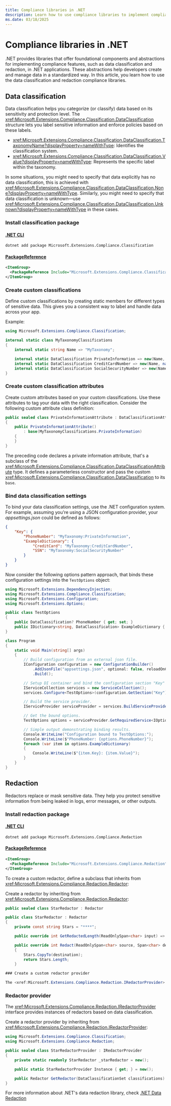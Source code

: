 ```yaml
---
title: Compliance libraries in .NET
description: Learn how to use compliance libraries to implement compliance features in .NET applications.
ms.date: 03/18/2025
---
```


# Compliance libraries in .NET

.NET provides libraries that offer foundational components and abstractions for implementing compliance features, such as data classification and redaction, in .NET applications. These abstractions help developers create and manage data in a standardized way. In this article, you learn how to use the data classification and redaction compliance libraries.

## Data classification

Data classification helps you categorize (or classify) data based on its sensitivity and protection level. The <xref:Microsoft.Extensions.Compliance.Classification.DataClassification> structure lets you label sensitive information and enforce policies based on these labels.

- <xref:Microsoft.Extensions.Compliance.Classification.DataClassification.TaxonomyName?displayProperty=nameWithType>: Identifies the classification system.
- <xref:Microsoft.Extensions.Compliance.Classification.DataClassification.Value?displayProperty=nameWithType>: Represents the specific label within the taxonomy.

In some situations, you might need to specify that data explicitly has no data classification, this is achieved with <xref:Microsoft.Extensions.Compliance.Classification.DataClassification.None?displayProperty=nameWithType>. Similarly, you might need to specify that data classification is unknown—use <xref:Microsoft.Extensions.Compliance.Classification.DataClassification.Unknown?displayProperty=nameWithType> in these cases.

### Install classification package

#### [.NET CLI](#tab/dotnet-cli)

```dotnetcli
dotnet add package Microsoft.Extensions.Compliance.Classification
```

#### [PackageReference](#tab/package-reference)

```xml
<ItemGroup>
  <PackageReference Include="Microsoft.Extensions.Compliance.Classification" Version="*" />
</ItemGroup>
```

### Create custom classifications

Define custom classifications by creating static members for different types of sensitive data. This gives you a consistent way to label and handle data across your app.

Example:

```csharp
using Microsoft.Extensions.Compliance.Classification;

internal static class MyTaxonomyClassifications
{
    internal static string Name => "MyTaxonomy";

    internal static DataClassification PrivateInformation => new(Name, nameof(PrivateInformation));
    internal static DataClassification CreditCardNumber => new(Name, nameof(CreditCardNumber));
    internal static DataClassification SocialSecurityNumber => new(Name, nameof(SocialSecurityNumber));
}
```

### Create custom classification attributes

Create custom attributes based on your custom classifications. Use these attributes to tag your data with the right classification. Consider the following custom attribute class definition:

```csharp
public sealed class PrivateInformationAttribute : DataClassificationAttribute
{
    public PrivateInformationAttribute()
        : base(MyTaxonomyClassifications.PrivateInformation)
    {
    }
}
```

The preceding code declares a private information attribute, that's a subclass of the <xref:Microsoft.Extensions.Compliance.Classification.DataClassificationAttribute> type. It defines a parameterless constructor and pass the custom <xref:Microsoft.Extensions.Compliance.Classification.DataClassification> to its `base`.

### Bind data classification settings

To bind your data classification settings, use the .NET configuration system. For example, assuming you're using a JSON configuration provider, your _appsettings.json_ could be defined as follows:

```json
{
    "Key": {
        "PhoneNumber": "MyTaxonomy:PrivateInformation",
        "ExampleDictionary": {
            "CreditCard": "MyTaxonomy:CreditCardNumber",
            "SSN": "MyTaxonomy:SocialSecurityNumber"
        }
    }
}
```

Now consider the following options pattern approach, that binds these configuration settings into the `TestOptions` object:

```csharp
using Microsoft.Extensions.DependencyInjection;
using Microsoft.Extensions.Compliance.Classification;
using Microsoft.Extensions.Configuration;
using Microsoft.Extensions.Options;

public class TestOptions
{
    public DataClassification? PhoneNumber { get; set; }
    public IDictionary<string, DataClassification> ExampleDictionary { get; set; } = new Dictionary<string, DataClassification>();
}

class Program
{
    static void Main(string[] args)
    {
        // Build configuration from an external json file.
        IConfiguration configuration = new ConfigurationBuilder()
            .AddJsonFile("appsettings.json", optional: false, reloadOnChange: true)
            .Build();

        // Setup DI container and bind the configuration section "Key" to TestOptions.
        IServiceCollection services = new ServiceCollection();
        services.Configure<TestOptions>(configuration.GetSection("Key"));

        // Build the service provider.
        IServiceProvider serviceProvider = services.BuildServiceProvider();

        // Get the bound options.
        TestOptions options = serviceProvider.GetRequiredService<IOptions<TestOptions>>().Value;

        // Simple output demonstrating binding results.
        Console.WriteLine("Configuration bound to TestOptions:");
        Console.WriteLine($"PhoneNumber: {options.PhoneNumber}");
        foreach (var item in options.ExampleDictionary)
        {
            Console.WriteLine($"{item.Key}: {item.Value}");
        }
    }
}
```

## Redaction

Redactors replace or mask sensitive data. They help you protect sensitive information from being leaked in logs, error messages, or other outputs.

### Install redaction package

#### [.NET CLI](#tab/dotnet-cli)

```dotnetcli
dotnet add package Microsoft.Extensions.Compliance.Redaction
```

#### [PackageReference](#tab/package-reference)

```xml
<ItemGroup>
  <PackageReference Include="Microsoft.Extensions.Compliance.Redaction" Version="*"/>
</ItemGroup>
```

To create a custom redactor, define a subclass that inherits from <xref:Microsoft.Extensions.Compliance.Redaction.Redactor>:

Create a redactor by inheriting from <xref:Microsoft.Extensions.Compliance.Redaction.Redactor>:

```csharp
public sealed class StarRedactor : Redactor

public class StarRedactor : Redactor
{
    private const string Stars = "****";

    public override int GetRedactedLength(ReadOnlySpan<char> input) => Stars.Length;

    public override int Redact(ReadOnlySpan<char> source, Span<char> destination)
    {
        Stars.CopyTo(destination);
        return Stars.Length;
    }

### Create a custom redactor provider

The <xref:Microsoft.Extensions.Compliance.Redaction.IRedactorProvider> interface provides instances of redactors based on data classification. To create a custom redactor provider, inherit from <xref:Microsoft.Extensions.Compliance.Redaction.IRedactorProvider> as shown in the following example:
```

### Redactor provider

The <xref:Microsoft.Extensions.Compliance.Redaction.IRedactorProvider> interface provides instances of redactors based on data classification.

Create a redactor provider by inheriting from <xref:Microsoft.Extensions.Compliance.Redaction.IRedactorProvider>:

```csharp
using Microsoft.Extensions.Compliance.Classification;
using Microsoft.Extensions.Compliance.Redaction;

public sealed class StarRedactorProvider : IRedactorProvider
{
    private static readonly StarRedactor _starRedactor = new();

    public static StarRedactorProvider Instance { get; } = new();

    public Redactor GetRedactor(DataClassificationSet classifications) => _starRedactor;
}
```

For more information about .NET's data redaction library, check [.NET Data Redaction](data-redaction.md)
